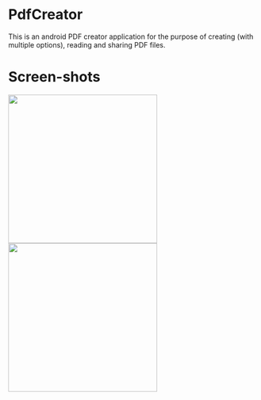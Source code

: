 ﻿# PdfCreator
This is an android PDF creator application for the purpose of creating (with multiple options), reading and sharing PDF files.

# Screen-shots
<image align="left" width="300" src="./screenshots/1.jpg">
<image align="center" width="300" src="./screenshots/2.jpg">
